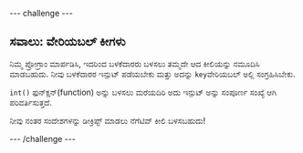 \--- challenge \---

## ಸವಾಲು: ವೇರಿಯಬಲ್ ಕೀಗಳು

ನಿಮ್ಮ ಪ್ರೋಗ್ರಾಂ ಮಾರ್ಪಡಿಸಿ, ಇದರಿಂದ ಬಳಕೆದಾರರು ಬಳಸಲು ತಮ್ಮದೇ ಆದ ಕೀಲಿಯನ್ನು ನಮೂದಿಸಿ ಮಾಡಬಹುದು. ನೀವು ಬಳಕೆದಾರರ ಇನ್ಪುಟ್ ಪಡೆಯಬೇಕು ಮತ್ತು ಅದನ್ನು `key`ವೇರಿಯಬಲ್ ಅಲ್ಲಿ ಸಂಗ್ರಹಿಸಿಬೇಕು.

`int()` ಫುನ್ಕ್ಷನ್(function) ಅನ್ನು ಬಳಸಲು ಮರೆಯದಿರಿ ಅದು ಇನ್ಪುಟ್ ಅನ್ನು ಸಂಪೂರ್ಣ ಸಂಖ್ಯೆ ಆಗಿ ಪರಿವರ್ತಿಸುತ್ತದೆ.

ನೀವು ನಂತರ ಸಂದೇಶಗಳನ್ನು ಡೀಕ್ರಿಪ್ಟ್ ಮಾಡಲು ನೆಗೆಟಿವ್ ಕೀಲಿ ಬಳಸಬಹುದು!

\--- /challenge \---